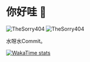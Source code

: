# 你好哇 👋
<p><img align="left" src="https://github-readme-stats.vercel.app/api/top-langs?username=TheSorry404&show_icons=true&locale=en&layout=compact" alt="TheSorry404" /></p>
<p><img align="center" src="https://github-readme-streak-stats.herokuapp.com/?user=TheSorry404&" alt="TheSorry404" /></p>
水呀水Commit。

[![WakaTime stats](https://github-readme-stats.vercel.app/api/wakatime?username=TheSorry404)](https://github.com/anuraghazra/github-readme-stats)


<!--
**TheSorry404/TheSorry404** is a ✨ _special_ ✨ repository because its `README.md` (this file) appears on your GitHub profile.

Here are some ideas to get you started:

- 🔭 I’m currently working on ...
- 🌱 I’m currently learning ...
- 👯 I’m looking to collaborate on ...
- 🤔 I’m looking for help with ...
- 💬 Ask me about ...
- 📫 How to reach me: ...
- 😄 Pronouns: ...
- ⚡ Fun fact: ...
-->
